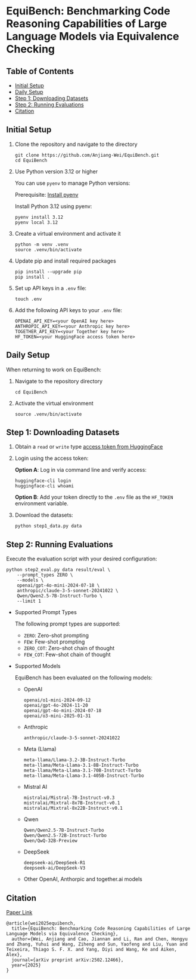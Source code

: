 # EquiBench: Benchmarking Code Reasoning Capabilities of Large Language Models via Equivalence Checking

## Table of Contents

- [Initial Setup](#initial-setup)
- [Daily Setup](#daily-setup)
- [Step 1: Downloading Datasets](#step-1-downloading-datasets)
- [Step 2: Running Evaluations](#step-2-running-evaluations)
- [Citation](#citation)

## Initial Setup

1. Clone the repository and navigate to the directory

    ```Shell
    git clone https://github.com/Anjiang-Wei/EquiBench.git
    cd EquiBench
    ```

2. Use Python version 3.12 or higher
  
    You can use `pyenv` to manage Python versions:

    Prerequisite: [Install pyenv](https://github.com/pyenv/pyenv)

    Install Python 3.12 using pyenv:
  
    ```Shell
    pyenv install 3.12
    pyenv local 3.12
    ```

3. Create a virtual environment and activate it

    ```Shell
    python -m venv .venv
    source .venv/bin/activate
    ```

4. Update pip and install required packages

    ```Shell
    pip install --upgrade pip
    pip install .
    ```

5. Set up API keys in a `.env` file:

    ```Shell
    touch .env
    ```

6. Add the following API keys to your `.env` file:

    ```Shell
    OPENAI_API_KEY=<your OpenAI key here>
    ANTHROPIC_API_KEY=<your Anthropic key here>
    TOGETHER_API_KEY=<your Together key here>
    HF_TOKEN=<your HuggingFace access token here>
    ```

## Daily Setup

When returning to work on EquiBench:

1. Navigate to the repository directory

    ```Shell
    cd EquiBench
    ```

2. Activate the virtual environment

    ```Shell
    source .venv/bin/activate
    ```

## Step 1: Downloading Datasets

1. Obtain a `read` or `write` type [access token from HuggingFace](https://huggingface.co/settings/tokens)

2. Login using the access token:

    **Option A**: Log in via command line and verify access:

    ```Shell
    huggingface-cli login
    huggingface-cli whoami
    ```

    **Option B**: Add your token directly to the `.env` file as the `HF_TOKEN` environment variable.

3. Download the datasets:

    ```Shell
    python step1_data.py data
    ```

## Step 2: Running Evaluations

Execute the evaluation script with your desired configuration:

```Shell
python step2_eval.py data result/eval \
    --prompt_types ZERO \
    --models \
    openai/gpt-4o-mini-2024-07-18 \
    anthropic/claude-3-5-sonnet-20241022 \
    Qwen/Qwen2.5-7B-Instruct-Turbo \
    --limit 1
```

- Supported Prompt Types

    The following prompt types are supported:
  - `ZERO`: Zero-shot prompting
  - `FEW`: Few-shot prompting
  - `ZERO_COT`: Zero-shot chain of thought
  - `FEW_COT`: Few-shot chain of thought

- Supported Models

    EquiBench has been evaluated on the following models:

  - OpenAI

    ```Shell
    openai/o1-mini-2024-09-12
    openai/gpt-4o-2024-11-20
    openai/gpt-4o-mini-2024-07-18
    openai/o3-mini-2025-01-31
    ```

  - Anthropic

    ```Shell
    anthropic/claude-3-5-sonnet-20241022
    ```

  - Meta (Llama)

    ```Shell
    meta-llama/Llama-3.2-3B-Instruct-Turbo
    meta-llama/Meta-Llama-3.1-8B-Instruct-Turbo
    meta-llama/Meta-Llama-3.1-70B-Instruct-Turbo
    meta-llama/Meta-Llama-3.1-405B-Instruct-Turbo
    ```

  - Mistral AI

    ```Shell
    mistralai/Mistral-7B-Instruct-v0.3
    mistralai/Mixtral-8x7B-Instruct-v0.1
    mistralai/Mixtral-8x22B-Instruct-v0.1
    ```

  - Qwen

    ```Shell
    Qwen/Qwen2.5-7B-Instruct-Turbo
    Qwen/Qwen2.5-72B-Instruct-Turbo
    Qwen/QwQ-32B-Preview
    ```

  - DeepSeek

    ```Shell
    deepseek-ai/DeepSeek-R1
    deepseek-ai/DeepSeek-V3
    ```

  - Other OpenAI, Anthorpic and together.ai models

## Citation

[Paper Link](https://arxiv.org/pdf/2502.12466)

```plaintext
@article{wei2025equibench,
  title={EquiBench: Benchmarking Code Reasoning Capabilities of Large Language Models via Equivalence Checking},
  author={Wei, Anjiang and Cao, Jiannan and Li, Ran and Chen, Hongyu and Zhang, Yuhui and Wang, Ziheng and Sun, Yaofeng and Liu, Yuan and Teixeira, Thiago S. F. X. and Yang, Diyi and Wang, Ke and Aiken, Alex},
  journal={arXiv preprint arXiv:2502.12466},
  year={2025}
}
```
